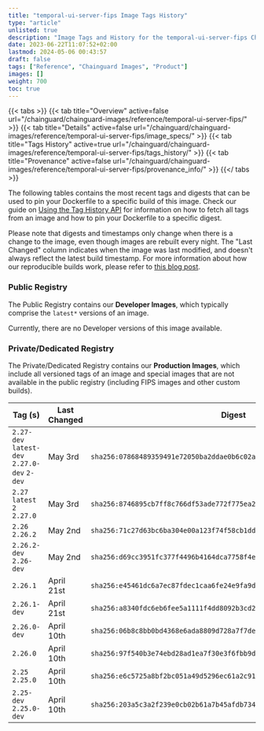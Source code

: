 ```yaml
---
title: "temporal-ui-server-fips Image Tags History"
type: "article"
unlisted: true
description: "Image Tags and History for the temporal-ui-server-fips Chainguard Image"
date: 2023-06-22T11:07:52+02:00
lastmod: 2024-05-06 00:43:57
draft: false
tags: ["Reference", "Chainguard Images", "Product"]
images: []
weight: 700
toc: true
---
```


{{< tabs >}}
{{< tab title="Overview" active=false url="/chainguard/chainguard-images/reference/temporal-ui-server-fips/" >}}
{{< tab title="Details" active=false url="/chainguard/chainguard-images/reference/temporal-ui-server-fips/image_specs/" >}}
{{< tab title="Tags History" active=true url="/chainguard/chainguard-images/reference/temporal-ui-server-fips/tags_history/" >}}
{{< tab title="Provenance" active=false url="/chainguard/chainguard-images/reference/temporal-ui-server-fips/provenance_info/" >}}
{{</ tabs >}}

The following tables contains the most recent tags and digests that can be used to pin your Dockerfile to a specific build of this image. Check our guide on [Using the Tag History API](/chainguard/chainguard-images/using-the-tag-history-api/) for information on how to fetch all tags from an image and how to pin your Dockerfile to a specific digest.

Please note that digests and timestamps only change when there is a change to the image, even though images are rebuilt every night. The "Last Changed" column indicates when the image was last modified, and doesn't always reflect the latest build timestamp. For more information about how our reproducible builds work, please refer to [this blog post](https://www.chainguard.dev/unchained/reproducing-chainguards-reproducible-image-builds).

### Public Registry
The Public Registry contains our **Developer Images**, which typically comprise the `latest*` versions of an image.

Currently, there are no Developer versions of this image available.

### Private/Dedicated Registry
The Private/Dedicated Registry contains our **Production Images**, which include all versioned tags of an image and special images that are not available in the public registry (including FIPS images and other custom builds).

| Tag (s)                                       | Last Changed | Digest                                                                    |
|-----------------------------------------------|--------------|---------------------------------------------------------------------------|
|  `2.27-dev` `latest-dev` `2.27.0-dev` `2-dev` | May 3rd      | `sha256:07868489359491e72050ba2ddae0b6c02aeafbc243606b324fc4e0002b4e4227` |
|  `2.27` `latest` `2` `2.27.0`                 | May 3rd      | `sha256:8746895cb7ff8c766df53ade772f775ea2e1c5e8c79f5b1737ccf300791477cc` |
|  `2.26` `2.26.2`                              | May 2nd      | `sha256:71c27d63bc6ba304e00a123f74f58cb1dd7f902f439e7aae87b7e4d27b9bb7f8` |
|  `2.26.2-dev` `2.26-dev`                      | May 2nd      | `sha256:d69cc3951fc377f4496b4164dca7758f4e30a324b0480adbaaa0eb4fdda0014b` |
|  `2.26.1`                                     | April 21st   | `sha256:e45461dc6a7ec87fdec1caa6fe24e9fa9d670480c80cf59062acc02460e58d31` |
|  `2.26.1-dev`                                 | April 21st   | `sha256:a8340fdc6eb6fee5a1111f4dd8092b3cd2596affe9a77f9b67b639d52794222e` |
|  `2.26.0-dev`                                 | April 10th   | `sha256:06b8c8bb0bd4368e6ada8809d728a7f7de815f79368ddd70d38573fbf5034c36` |
|  `2.26.0`                                     | April 10th   | `sha256:97f540b3e74ebd28ad1ea7f30e3f6fbb9d80e5dab4f1258bb4f530996237e05f` |
|  `2.25` `2.25.0`                              | April 10th   | `sha256:e6c5725a8bf2bc051a49d5296ec61a2c91c47fff3264f3fd9c1f68de0249dc37` |
|  `2.25-dev` `2.25.0-dev`                      | April 10th   | `sha256:203a5c3a2f239e0cb02b61a7b45afdb7346bd0315acfe1dd389a00f34b24a253` |

